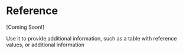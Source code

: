# Reference

[Coming Soon!]

Use it to provide additional information, such as a table with reference values, or additional information